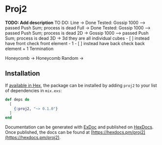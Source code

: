 # Proj2

**TODO: Add description**
TO DO:
Line -> Done
  Tested:
    Gossip 1000 --> passed
    Push Sum; process is dead
Full -> Done
  Tested:
    Gossip 1000 --> passed
    Push Sum; process is dead
2D ->
  Gossip 1000 --> passed
  Push Sum; process is dead
3D ->
  3d they are all individual cubes
    - [ ] instead have front check front element - 1
    - [ ] instead have back check back element + 1
  Termination

Honeycomb ->
Honeycomb Random ->

## Installation

If [available in Hex](https://hex.pm/docs/publish), the package can be installed
by adding `proj2` to your list of dependencies in `mix.exs`:

```elixir
def deps do
  [
    {:proj2, "~> 0.1.0"}
  ]
end
```



Documentation can be generated with [ExDoc](https://github.com/elixir-lang/ex_doc)
and published on [HexDocs](https://hexdocs.pm). Once published, the docs can
be found at [https://hexdocs.pm/proj2](https://hexdocs.pm/proj2).
